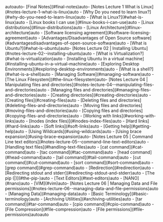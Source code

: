 <!-- TOC -->autoauto- [Final Notes](#final-notes)auto- [Notes Lecture 1 What is Linux](#notes-lecture-1-what-is-linux)auto    - [Why Do you need to learn linux?](#why-do-you-need-to-learn-linux)auto    - [What is Linux?](#what-is-linux)auto    - [Linux books I can use:](#linux-books-i-can-use)auto    - [Linux distributions](#linux-distributions)auto    - [Linux Architecture](#linux-architecture)auto    - [Software licensing agreement](#software-licensing-agreement)auto    - [Advantages/Disadvantages of Open Source software](#advantagesdisadvantages-of-open-source-software)auto    - [What is Ubuntu?](#what-is-ubuntu)auto- [Notes Lecture 02 | Installing Ubuntu](#notes-lecture-02--installing-ubuntu)auto    - [What is Virtualization?](#what-is-virtualization)auto    - [Installing Ubuntu In a virtual machine](#installing-ubuntu-in-a-virtual-machine)auto    - [Exploring Desktop Environments](#exploring-desktop-environments)auto    - [What is a shell?](#what-is-a-shell)auto    - [Managing Software](#managing-software)auto    - [The Linux Filesystem](#the-linux-filesystem)auto- [Notes Lecture 04 | Manipulating files and directories](#notes-lecture-04--manipulating-files-and-directories)auto    - [Managing files and directories](#managing-files-and-directories)auto        - [Creating directories](#creating-directories)auto        - [Creating files](#creating-files)auto        - [Deleting files and directories](#deleting-files-and-directories)auto        - [Moving files and directories](#moving-files-and-directories)auto        - [Copying files and directories](#copying-files-and-directories)auto    - [Working with links](#working-with-links)auto        - [Inodes (index files)](#inodes-index-files)auto        - [Hard links](#hard-links)auto        - [Soft links](#soft-links)auto    - [Getting help](#getting-help)auto    - [Using Wildcards](#using-wildcards)auto    - [Using brace expansion](#using-brace-expansion)auto- [Notes Lecture 05 | Command Line text editors](#notes-lecture-05--command-line-text-editors)auto    - [Handling text files](#handling-text-files)auto        - [cat command](#cat-command)auto        - [tac command](#tac-command)auto        - [head command](#head-command)auto        - [tail command](#tail-command)auto        - [cut command](#cut-command)auto        - [sort command](#sort-command)auto        - [grep command](#grep-command)auto    - [Redirection](#redirection)auto        - [Redirecting stdout and stderr](#redirecting-stdout-and-stderr)auto        - [The pip (|)](#the-pip-)auto    - [Text Editors](#text-editors)auto        - [NANO](#nano)auto        - [VIM](#vim)auto- [Notes Lecture 06 | Managing Data and File permissions](#notes-lecture-06--managing-data-and-file-permissions)auto    - [Managing Data](#managing-data)auto        - [Basic Terminology](#basic-terminology)auto        - [Archiving Utilities](#archiving-utilities)auto        - [tar command](#tar-command)auto        - [cpio command](#cpio-command)auto        - [File Compression](#file-compression)auto    - [File permissions](#file-permissions)autoauto<!-- /TOC -->